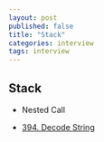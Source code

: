 ```yaml
---
layout: post
published: false
title: "Stack"
categories: interview
tags: interview 
---
```


## Stack

- Nested Call

- [394. Decode String](https://leetcode.com/problems/decode-string/)